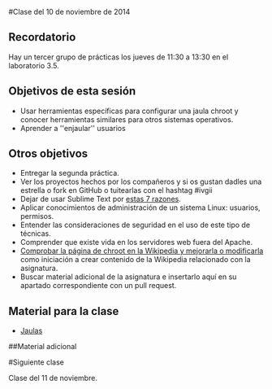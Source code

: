 #Clase del 10 de noviembre de 2014

## Recordatorio

Hay un tercer grupo de prácticas los jueves de 11:30 a 13:30 en el laboratorio 3.5. 

## Objetivos de esta sesión


* Usar herramientas específicas para configurar una jaula chroot y conocer herramientas similares para otros sistemas operativos.
* Aprender a ''enjaular'' usuarios

## Otros objetivos

* Entregar la segunda práctica.
* Ver los proyectos hechos por los compañeros y si os gustan dadles una estrella o fork en GitHub o tuitearlas con el hashtag #ivgii
* Dejar de usar Sublime Text por [estas 7 razones](https://medium.com/@jjmerelo/7-reasons-or-another-number-ill-find-along-the-way-you-should-never-ever-use-sublime-text-to-54616989be54).
* Aplicar conocimientos de administración de un sistema Linux: usuarios, permisos.
* Entender las consideraciones de seguridad en el uso de este tipo de técnicas.
* Comprender que existe vida en los servidores web fuera del Apache.
* [Comprobar la página de chroot en la Wikipedia y mejorarla o modificarla](https://es.wikipedia.org/wiki/Chroot) como iniciación a crear contenido de la Wikipedia relacionado con la asignatura.
* Buscar material adicional de la asignatura e insertarlo aquí en su apartado correspondiente con un pull request.

## Material para la clase

* [Jaulas](http://jj.github.io/IV/documentos/temas/Tecnicas_de_virtualizacion#creando_el_contenido_de_nuevas_mquinas_y_metindolos_en_jaulas)

##Material adicional


#Siguiente clase

Clase del 11 de noviembre.
